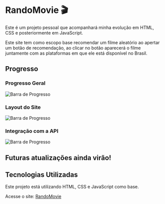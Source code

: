 # RandoMovie 🎬

Este é um projeto pessoal que acompanhará minha evolução em HTML, CSS e posteriormente em JavaScript.

Este site tem como escopo base recomendar um filme aleatório ao apertar um botão de recomendação, ao clicar no botão aparecerá o filme juntamente com as plataformas em que ele está disponível no Brasil.

## Progresso

### Progresso Geral
![Barra de Progresso](https://geps.dev/progress/100?dangerColor=800000&warningColor=ff9900&successColor=006600)

### Layout do Site
![Barra de Progresso](https://geps.dev/progress/100?dangerColor=800000&warningColor=ff9900&successColor=006600)

### Integração com a API
![Barra de Progresso](https://geps.dev/progress/100?dangerColor=800000&warningColor=ff9900&successColor=006600)

## Futuras atualizações ainda virão!

## Tecnologias Utilizadas

Este projeto está utilizando HTML, CSS e JavaScript como base.

Acesse o site: [RandoMovie](https://rando-movie.vercel.app)
